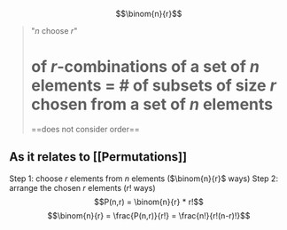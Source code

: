 $$\binom{n}{r}$$
>"$n$ choose $r$" 
># of $r$-combinations of a set of $n$ elements = # of subsets of size $r$ chosen from a set of $n$ elements 
>	==does not consider order==

## As it relates to [[Permutations]] 
Step 1: choose $r$ elements from $n$ elements ($\binom{n}{r}$ ways) 
Step 2: arrange the chosen $r$ elements ($r!$ ways)
$$P(n,r) = \binom{n}{r} * r!$$
$$\binom{n}{r} = \frac{P(n,r)}{r!} = \frac{n!}{r!(n-r)!}$$
